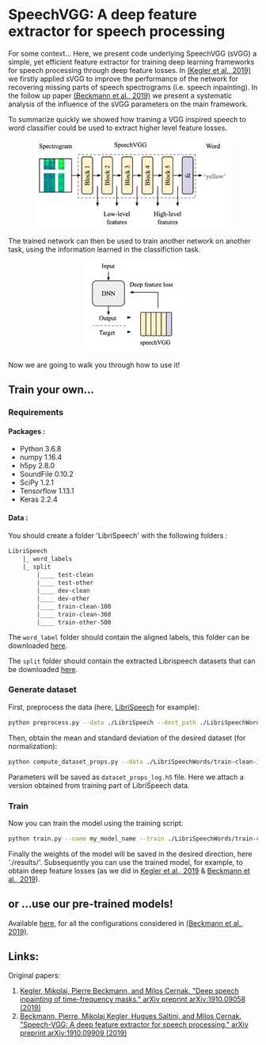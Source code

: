 # SpeechVGG: A deep feature extractor for speech processing

For some context... Here, we present code underlying SpeechVGG (sVGG) a simple, yet efficient feature extractor for training deep learning frameworks for speech processing through deep feature losses. In [(Kegler et al., 2019)](https://arxiv.org/pdf/1910.09058.pdf) we firstly applied sVGG to improve the performance of the network for recovering missing parts of speech spectrograms (i.e. speech inpainting). In the follow up paper [(Beckmann et al., 2019)](https://arxiv.org/pdf/1910.09909.pdf) we present a systematic analysis of the influence of the sVGG parameters on the main framework.

To summarize quickly we showed how training a VGG inspired speech to word classifier could be used to extract higher level feature losses.

<p align="center">
<img src="figures/model.png" width="400">
</p>

The trained network can then be used to train another network on another task, using the information learned in the classifiction task.

<p align="center">
<img src="figures/training.png" width="200">
</p>

Now we are going to walk you through how to use it!

## Train your own...

### Requirements

#### Packages :

* Python 3.6.8
* numpy 1.16.4
* h5py 2.8.0
* SoundFile 0.10.2
* SciPy 1.2.1
* Tensorflow 1.13.1
* Keras 2.2.4

#### Data :

You should create a folder 'LibriSpeech' with the following folders :

    LibriSpeech
    	|_ word_labels
    	|_ split
            |____ test-clean
            |____ test-other
            |____ dev-clean
            |____ dev-other
            |____ train-clean-100
            |____ train-clean-360
            |____ train-other-500


The `word_label` folder should contain the aligned labels, this folder can be downloaded [here](https://imperialcollegelondon.app.box.com/s/yd541e9qsmctknaj6ggj5k2cnb4mabkc).

The `split` folder should contain the extracted Librispeech datasets that can be downloaded [here](http://www.openslr.org/12/).

### Generate dataset

First, preprocess the data (here, [LibriSpeech](http://www.openslr.org/12/) for example):

```bash
python preprocess.py --data ./LibriSpeech --dest_path ./LibriSpeechWords
```

Then, obtain the mean and standard deviation of the desired dataset (for normalization):

```bash
python compute_dataset_props.py --data ./LibriSpeechWords/train-clean-100/ --output_folder ./
```

Parameters will be saved as `dataset_props_log.h5` file. Here we attach a version obtained from training part of LibriSpeech data.

### Train

Now you can train the model using the training script:

```bash
python train.py --name my_model_name --train ./LibriSpeechWords/train-clean-100/ --test ./LibriSpeechWords/test-clean/ --weight_path ./results/
```

Finally the weights of the model will be saved in the desired direction, here './results/'. Subsequently you can use the trained model, for example, to obtain deep feature losses (as we did in [Kegler et al., 2019](https://arxiv.org/pdf/1910.09058.pdf) & [Beckmann et al., 2019](https://arxiv.org/pdf/1910.09909.pdf)).

## or ...use our pre-trained models!

Available [here](https://imperialcollegelondon.app.box.com/s/hus5093xaq3errmrxnly0zwsubjlo9d8), for all the configurations considered in [(Beckmann et al., 2019)](https://arxiv.org/pdf/1910.09909.pdf).

## Links:

Original papers:
1. [Kegler, Mikolaj, Pierre Beckmann, and Milos Cernak. "Deep speech inpainting of time-frequency masks." arXiv preprint arXiv:1910.09058 (2019)](https://arxiv.org/pdf/1910.09058.pdf)
2. [Beckmann, Pierre, Mikolaj Kegler, Hugues Saltini, and Milos Cernak. "Speech-VGG: A deep feature extractor for speech processing." arXiv preprint arXiv:1910.09909 (2019)](https://arxiv.org/pdf/1910.09909.pdf)
